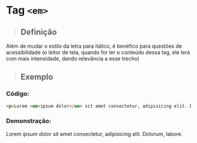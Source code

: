 # Tag `<em>`
  
> ## **Definição**

Além de mudar o estilo da letra para itálico, é benéfico para questões de acessibilidade (o leitor de tela, quando for ler o conteúdo dessa tag, ele lerá com mais intensidade, dando relevância a esse trecho)
  
> ## **Exemplo**

### **Código**:
   
```html
<p>Lorem <em>ipsum dolor</em> sit amet consectetur, adipisicing elit. Dolorum, labore.</p>
```
    
### **Demonstração**:
    
<p>Lorem <em>ipsum dolor</em> sit amet consectetur, adipisicing elit. Dolorum, labore.</p>